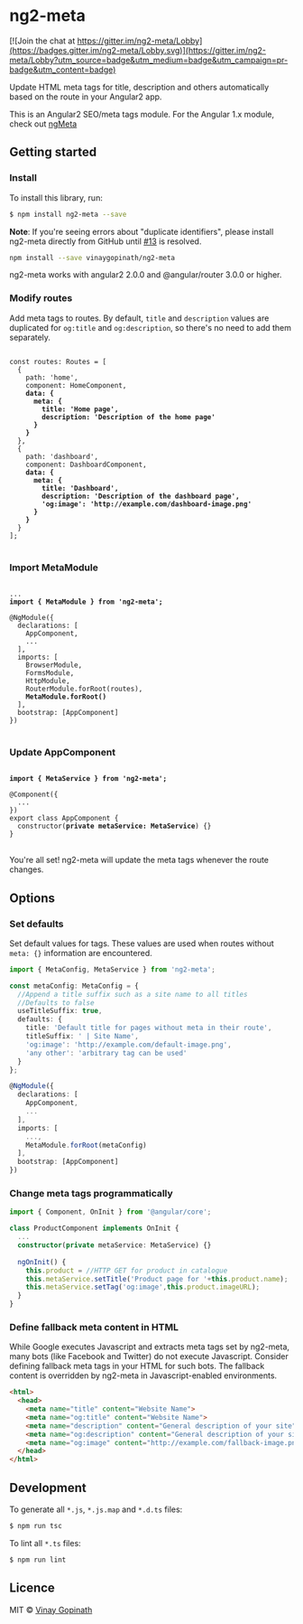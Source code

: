# ng2-meta

[![Join the chat at https://gitter.im/ng2-meta/Lobby](https://badges.gitter.im/ng2-meta/Lobby.svg)](https://gitter.im/ng2-meta/Lobby?utm_source=badge&utm_medium=badge&utm_campaign=pr-badge&utm_content=badge)

Update HTML meta tags for title, description and others automatically based on the route in your Angular2 app.

This is an Angular2 SEO/meta tags module. For the Angular 1.x module, check out [ngMeta](https://github.com/vinaygopinath/ngMeta)

## Getting started

### Install
To install this library, run:

```bash
$ npm install ng2-meta --save
```
**Note**: If you're seeing errors about "duplicate identifiers", please install ng2-meta directly from GitHub until [#13](https://github.com/vinaygopinath/ng2-meta/issues/13) is resolved.
```bash
npm install --save vinaygopinath/ng2-meta
```

ng2-meta works with angular2 2.0.0 and @angular/router 3.0.0 or higher.

### Modify routes

Add meta tags to routes. By default, `title` and `description` values are duplicated for `og:title` and `og:description`, so there's no need to add them separately.
<pre>
<code>
const routes: Routes = [
  {
    path: 'home',
    component: HomeComponent,
    <strong>data: {
      meta: {
        title: 'Home page',
        description: 'Description of the home page'
      }
    }</strong>
  },
  {
    path: 'dashboard',
    component: DashboardComponent,
    <strong>data: {
      meta: {
        title: 'Dashboard',
        description: 'Description of the dashboard page',
        'og:image': 'http://example.com/dashboard-image.png'
      }
    }</strong>
  }
];
</code>
</pre>

### Import MetaModule

<pre>
<code>
...
<strong>import { MetaModule } from 'ng2-meta';</strong>

@NgModule({
  declarations: [
    AppComponent,
    ...
  ],
  imports: [
    BrowserModule,
    FormsModule,
    HttpModule,
    RouterModule.forRoot(routes),
    <strong>MetaModule.forRoot()</strong>
  ],
  bootstrap: [AppComponent]
})
</code>
</pre>

### Update AppComponent

<pre>
<code>
<strong>import { MetaService } from 'ng2-meta';</strong>

@Component({
  ...
})
export class AppComponent {
  constructor(<strong>private metaService: MetaService</strong>) {}
}
</code>
</pre>

You're all set! ng2-meta will update the meta tags whenever the route changes.

## Options

### Set defaults

Set default values for tags. These values are used when routes without `meta: {}` information are encountered.
```typescript
import { MetaConfig, MetaService } from 'ng2-meta';

const metaConfig: MetaConfig = {
  //Append a title suffix such as a site name to all titles
  //Defaults to false
  useTitleSuffix: true,
  defaults: {
    title: 'Default title for pages without meta in their route',
    titleSuffix: ' | Site Name',
    'og:image': 'http://example.com/default-image.png',
    'any other': 'arbitrary tag can be used'
  }
};

@NgModule({
  declarations: [
    AppComponent,
    ...
  ],
  imports: [
    ...,
    MetaModule.forRoot(metaConfig)
  ],
  bootstrap: [AppComponent]
})

```

### Change meta tags programmatically
```typescript
import { Component, OnInit } from '@angular/core';

class ProductComponent implements OnInit {
  ...
  constructor(private metaService: MetaService) {}
  
  ngOnInit() {
    this.product = //HTTP GET for product in catalogue
    this.metaService.setTitle('Product page for '+this.product.name);
    this.metaService.setTag('og:image',this.product.imageURL);
  }
}
```

### Define fallback meta content in HTML
While Google executes Javascript and extracts meta tags set by ng2-meta, many bots (like Facebook and Twitter) do not execute Javascript. Consider defining fallback meta tags in your HTML for such bots. The fallback content is overridden by ng2-meta in Javascript-enabled environments.

```html
<html>
  <head>
    <meta name="title" content="Website Name">
    <meta name="og:title" content="Website Name">
    <meta name="description" content="General description of your site">
    <meta name="og:description" content="General description of your site">
    <meta name="og:image" content="http://example.com/fallback-image.png">
  </head>
</html>
```

## Development

To generate all `*.js`, `*.js.map` and `*.d.ts` files:

```bash
$ npm run tsc
```

To lint all `*.ts` files:

```bash
$ npm run lint
```

## Licence

MIT © [Vinay Gopinath](http://vinaygopinath.me)
